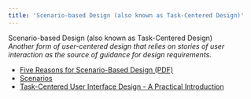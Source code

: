 ```yaml
---
title: 'Scenario-based Design (also known as Task-Centered Design)'
---
```


Scenario-based Design (also known as Task-Centered Design)  
_Another form of user-centered design that relies on stories of user interaction as the source of guidance for design requirements._

*   [Five Reasons for Scenario-Based Design (PDF)](https://www.semanticscholar.org/paper/Five-Reasons-for-Scenario-based-Design-Carroll/31cadf5bea205a80faa6e8a9fe201cd0835abf4d)  
*   [Scenarios](http://uiaccess.com/accessucd/scenarios.html)  
*   [Task-Centered User Interface Design - A Practical Introduction](https://www.semanticscholar.org/paper/TASK-CENTERED-USER-INTERFACE-DESIGN-A-Practical-Lewis-Rieman/c1ac4ec0c5bebeaa0cd434e9f96bc342f8377f38)  
